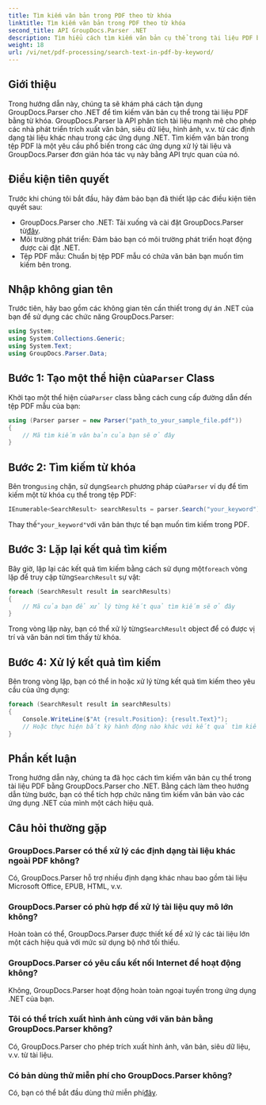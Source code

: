 ```yaml
---
title: Tìm kiếm văn bản trong PDF theo từ khóa
linktitle: Tìm kiếm văn bản trong PDF theo từ khóa
second_title: API GroupDocs.Parser .NET
description: Tìm hiểu cách tìm kiếm văn bản cụ thể trong tài liệu PDF bằng GroupDocs.Parser cho .NET. Tích hợp khả năng tìm kiếm văn bản mạnh mẽ vào .NET của bạn một cách hiệu quả.
weight: 18
url: /vi/net/pdf-processing/search-text-in-pdf-by-keyword/
---
```

## Giới thiệu
Trong hướng dẫn này, chúng ta sẽ khám phá cách tận dụng GroupDocs.Parser cho .NET để tìm kiếm văn bản cụ thể trong tài liệu PDF bằng từ khóa. GroupDocs.Parser là API phân tích tài liệu mạnh mẽ cho phép các nhà phát triển trích xuất văn bản, siêu dữ liệu, hình ảnh, v.v. từ các định dạng tài liệu khác nhau trong các ứng dụng .NET. Tìm kiếm văn bản trong tệp PDF là một yêu cầu phổ biến trong các ứng dụng xử lý tài liệu và GroupDocs.Parser đơn giản hóa tác vụ này bằng API trực quan của nó.
## Điều kiện tiên quyết
Trước khi chúng tôi bắt đầu, hãy đảm bảo bạn đã thiết lập các điều kiện tiên quyết sau:
-  GroupDocs.Parser cho .NET: Tải xuống và cài đặt GroupDocs.Parser từ[đây](https://releases.groupdocs.com/parser/net/).
- Môi trường phát triển: Đảm bảo bạn có môi trường phát triển hoạt động được cài đặt .NET.
- Tệp PDF mẫu: Chuẩn bị tệp PDF mẫu có chứa văn bản bạn muốn tìm kiếm bên trong.

## Nhập không gian tên
Trước tiên, hãy bao gồm các không gian tên cần thiết trong dự án .NET của bạn để sử dụng các chức năng GroupDocs.Parser:
```csharp
using System;
using System.Collections.Generic;
using System.Text;
using GroupDocs.Parser.Data;
```
##  Bước 1: Tạo một thể hiện của`Parser` Class
 Khởi tạo một thể hiện của`Parser` class bằng cách cung cấp đường dẫn đến tệp PDF mẫu của bạn:
```csharp
using (Parser parser = new Parser("path_to_your_sample_file.pdf"))
{
    // Mã tìm kiếm văn bản của bạn sẽ ở đây
}
```
## Bước 2: Tìm kiếm từ khóa
 Bên trong`using` chặn, sử dụng`Search` phương pháp của`Parser` ví dụ để tìm kiếm một từ khóa cụ thể trong tệp PDF:
```csharp
IEnumerable<SearchResult> searchResults = parser.Search("your_keyword");
```
 Thay thế`"your_keyword"`với văn bản thực tế bạn muốn tìm kiếm trong PDF.
## Bước 3: Lặp lại kết quả tìm kiếm
 Bây giờ, lặp lại các kết quả tìm kiếm bằng cách sử dụng một`foreach` vòng lặp để truy cập từng`SearchResult` sự vật:
```csharp
foreach (SearchResult result in searchResults)
{
    // Mã của bạn để xử lý từng kết quả tìm kiếm sẽ ở đây
}
```
 Trong vòng lặp này, bạn có thể xử lý từng`SearchResult` object để có được vị trí và văn bản nơi tìm thấy từ khóa.
## Bước 4: Xử lý kết quả tìm kiếm
Bên trong vòng lặp, bạn có thể in hoặc xử lý từng kết quả tìm kiếm theo yêu cầu của ứng dụng:
```csharp
foreach (SearchResult result in searchResults)
{
    Console.WriteLine($"At {result.Position}: {result.Text}");
    // Hoặc thực hiện bất kỳ hành động nào khác với kết quả tìm kiếm
}
```

## Phần kết luận
Trong hướng dẫn này, chúng ta đã học cách tìm kiếm văn bản cụ thể trong tài liệu PDF bằng GroupDocs.Parser cho .NET. Bằng cách làm theo hướng dẫn từng bước, bạn có thể tích hợp chức năng tìm kiếm văn bản vào các ứng dụng .NET của mình một cách hiệu quả.

## Câu hỏi thường gặp
### GroupDocs.Parser có thể xử lý các định dạng tài liệu khác ngoài PDF không?
Có, GroupDocs.Parser hỗ trợ nhiều định dạng khác nhau bao gồm tài liệu Microsoft Office, EPUB, HTML, v.v.
### GroupDocs.Parser có phù hợp để xử lý tài liệu quy mô lớn không?
Hoàn toàn có thể, GroupDocs.Parser được thiết kế để xử lý các tài liệu lớn một cách hiệu quả với mức sử dụng bộ nhớ tối thiểu.
### GroupDocs.Parser có yêu cầu kết nối Internet để hoạt động không?
Không, GroupDocs.Parser hoạt động hoàn toàn ngoại tuyến trong ứng dụng .NET của bạn.
### Tôi có thể trích xuất hình ảnh cùng với văn bản bằng GroupDocs.Parser không?
Có, GroupDocs.Parser cho phép trích xuất hình ảnh, văn bản, siêu dữ liệu, v.v. từ tài liệu.
### Có bản dùng thử miễn phí cho GroupDocs.Parser không?
 Có, bạn có thể bắt đầu dùng thử miễn phí[đây](https://releases.groupdocs.com/).